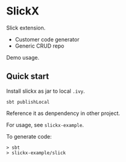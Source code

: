 
# SlickX #

Slick extension.
- Customer code generator
- Generic CRUD repo

Demo usage.

## Quick start ##

Install slickx as jar to local `.ivy`.

    sbt publishLocal


Reference it as denpendency in other project.

For usage, see `slickx-example`.

To generate code:

    > sbt
    > slickx-example/slick


